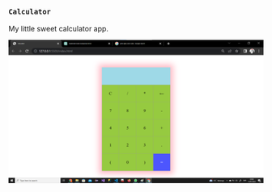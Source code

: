 ### `Calculator`

My little sweet calculator app.

![Alt text](calculator.png?raw=true "Calculator")
